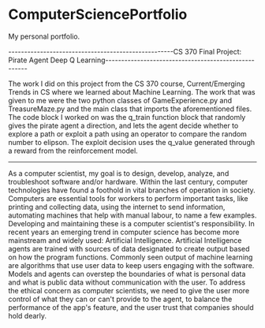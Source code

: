 # ComputerSciencePortfolio
My personal portfolio.

----------------------------------------------------CS 370 Final Project: Pirate Agent Deep Q Learning-----------------------------------------------------

The work I did on this project from the CS 370 course, Current/Emerging Trends in CS where we learned about Machine Learning. The work that was given to me were the two python classes of GameExperience.py and TreasureMaze.py
and the main class that imports the aforementioned files. The code block I worked on was the q_train function block that randomly gives the pirate agent a direction, and lets the agent decide whether to explore a path or exploit a path using an operator to compare the random number to elipson. The exploit decision uses the q_value generated through a reward from the reinforcement model.

------------------------------------------------------------------------------------------------------------------------------------------------------------

As a computer scientist, my goal is to design, develop, analyze, and troubleshoot software and/or hardware. Within the last century, computer technologies have found a foothold in vital branches of operation in society. Computers are essential tools for workers to perform important tasks, like printing and collecting data, using the internet to send information, automating machines that help with manual labour, to name a few examples. Developing and maintaining these is a computer scientist's responsibility. In recent years an emerging trend in computer science has become more mainstream and widely used: Artificial Intelligence. Artificial Intelligence agents are trained with sources of data designated to create output based on how the program functions. Commonly seen output of machine learning are algorithms that use user data to keep users engaging with the software. Models and agents can overstep the boundaries of what is personal data and what is public data without communication with the user. To address the ethical concern as computer scientists, we need to give the user more control of what they can or can't provide to the agent, to balance the performance of the app's feature, and the user trust that companies should hold dearly.
